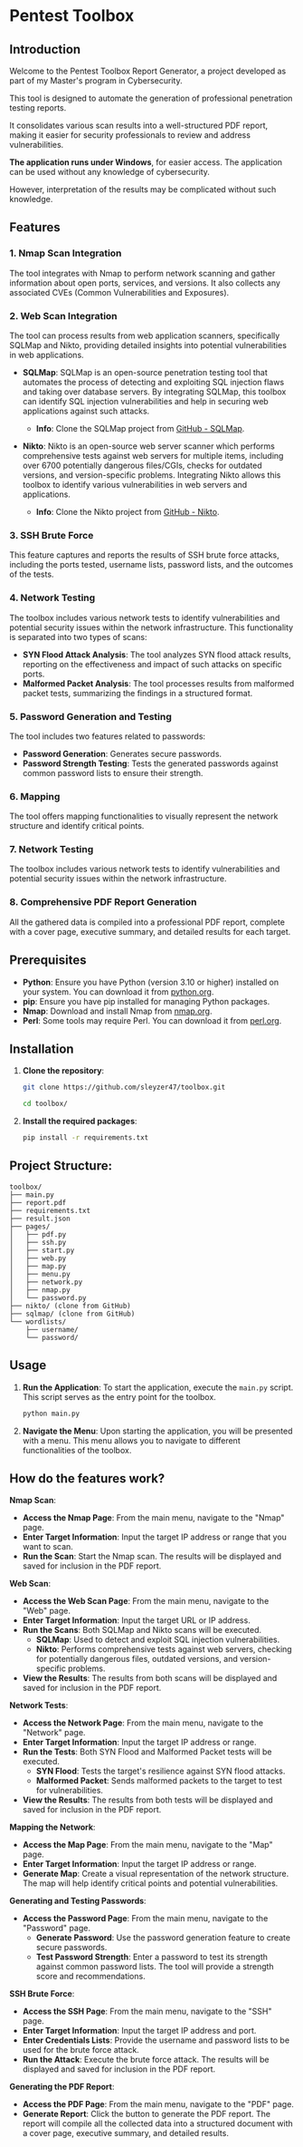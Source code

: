 # Pentest Toolbox

## Introduction

Welcome to the Pentest Toolbox Report Generator, a project developed as part of my Master's program in Cybersecurity.

This tool is designed to automate the generation of professional penetration testing reports.

It consolidates various scan results into a well-structured PDF report, making it easier for security professionals to review and address vulnerabilities.

**The application runs under Windows**, for easier access. The application can be used without any knowledge of cybersecurity.

However, interpretation of the results may be complicated without such knowledge.

## Features

### 1. Nmap Scan Integration
The tool integrates with Nmap to perform network scanning and gather information about open ports, services, and versions.
It also collects any associated CVEs (Common Vulnerabilities and Exposures).

### 2. Web Scan Integration
The tool can process results from web application scanners, specifically SQLMap and Nikto, providing detailed insights into potential vulnerabilities in web applications.

- **SQLMap**: SQLMap is an open-source penetration testing tool that automates the process of detecting and exploiting SQL injection flaws and taking over database servers. By integrating SQLMap, this toolbox can identify SQL injection vulnerabilities and help in securing web applications against such attacks.
  - **Info**: Clone the SQLMap project from [GitHub - SQLMap](https://github.com/sqlmapproject/sqlmap).
  
- **Nikto**: Nikto is an open-source web server scanner which performs comprehensive tests against web servers for multiple items, including over 6700 potentially dangerous files/CGIs, checks for outdated versions, and version-specific problems. Integrating Nikto allows this toolbox to identify various vulnerabilities in web servers and applications.
  - **Info**: Clone the Nikto project from [GitHub - Nikto](https://github.com/sullo/nikto).

### 3. SSH Brute Force
This feature captures and reports the results of SSH brute force attacks, including the ports tested, username lists, password lists, and the outcomes of the tests.

### 4. Network Testing
The toolbox includes various network tests to identify vulnerabilities and potential security issues within the network infrastructure. This functionality is separated into two types of scans:
- **SYN Flood Attack Analysis**: The tool analyzes SYN flood attack results, reporting on the effectiveness and impact of such attacks on specific ports.
- **Malformed Packet Analysis**: The tool processes results from malformed packet tests, summarizing the findings in a structured format.

### 5. Password Generation and Testing
The tool includes two features related to passwords:
- **Password Generation**: Generates secure passwords.
- **Password Strength Testing**: Tests the generated passwords against common password lists to ensure their strength.

### 6. Mapping
The tool offers mapping functionalities to visually represent the network structure and identify critical points.

### 7. Network Testing
The toolbox includes various network tests to identify vulnerabilities and potential security issues within the network infrastructure.

### 8. Comprehensive PDF Report Generation
All the gathered data is compiled into a professional PDF report, complete with a cover page, executive summary, and detailed results for each target.


## Prerequisites

- **Python**: Ensure you have Python (version 3.10 or higher) installed on your system. You can download it from [python.org](https://www.python.org/downloads/).
- **pip**: Ensure you have pip installed for managing Python packages.
- **Nmap**: Download and install Nmap from [nmap.org](https://nmap.org/download.html).
- **Perl**: Some tools may require Perl. You can download it from [perl.org](https://www.perl.org/get.html).

## Installation

1. **Clone the repository**:
    ```sh
    git clone https://github.com/sleyzer47/toolbox.git

    cd toolbox/

2. **Install the required packages**:
    ```sh
    pip install -r requirements.txt

## Project Structure:

    toolbox/
    ├── main.py
    ├── report.pdf
    ├── requirements.txt
    ├── result.json
    ├── pages/
    │   ├── pdf.py
    │   ├── ssh.py
    │   ├── start.py
    │   ├── web.py
    │   ├── map.py
    │   ├── menu.py
    │   ├── network.py
    │   ├── nmap.py
    │   └── password.py
    ├── nikto/ (clone from GitHub)
    ├── sqlmap/ (clone from GitHub)
    └── wordlists/
        ├── username/
        └── password/


## Usage

1. **Run the Application**: To start the application, execute the `main.py` script. 
    This script serves as the entry point for the toolbox.
   ```sh
   python main.py

2. **Navigate the Menu**: Upon starting the application, you will be presented with a menu. 
    This menu allows you to navigate to different functionalities of the toolbox. 

## How do the features work?

**Nmap Scan**:

- **Access the Nmap Page**: From the main menu, navigate to the "Nmap" page.
- **Enter Target Information**: Input the target IP address or range that you want to scan.
- **Run the Scan**: Start the Nmap scan. The results will be displayed and saved for inclusion in the PDF report.


**Web Scan**:

- **Access the Web Scan Page**: From the main menu, navigate to the "Web" page.
- **Enter Target Information**: Input the target URL or IP address.
- **Run the Scans**: Both SQLMap and Nikto scans will be executed.
    - **SQLMap**: Used to detect and exploit SQL injection vulnerabilities.
    - **Nikto**: Performs comprehensive tests against web servers, checking for potentially dangerous files, outdated versions, and version-specific problems.
- **View the Results**: The results from both scans will be displayed and saved for inclusion in the PDF report.


**Network Tests**:

- **Access the Network Page**: From the main menu, navigate to the "Network" page.
- **Enter Target Information**: Input the target IP address or range.
- **Run the Tests**: Both SYN Flood and Malformed Packet tests will be executed.
    - **SYN Flood**: Tests the target's resilience against SYN flood attacks.
    - **Malformed Packet**: Sends malformed packets to the target to test for vulnerabilities.
- **View the Results**: The results from both tests will be displayed and saved for inclusion in the PDF report.


**Mapping the Network**:

- **Access the Map Page**: From the main menu, navigate to the "Map" page.
- **Enter Target Information**: Input the target IP address or range.
- **Generate Map**: Create a visual representation of the network structure. The map will help identify critical points and potential vulnerabilities.


**Generating and Testing Passwords**:

- **Access the Password Page**: From the main menu, navigate to the "Password" page.
    - **Generate Password**: Use the password generation feature to create secure passwords.
    - **Test Password Strength**: Enter a password to test its strength against common password lists. The tool will provide a strength score and recommendations.


**SSH Brute Force**:

- **Access the SSH Page**: From the main menu, navigate to the "SSH" page.
- **Enter Target Information**: Input the target IP address and port.
- **Enter Credentials Lists**: Provide the username and password lists to be used for the brute force attack.
- **Run the Attack**: Execute the brute force attack. The results will be displayed and saved for inclusion in the PDF report.


**Generating the PDF Report**:

- **Access the PDF Page**: From the main menu, navigate to the "PDF" page.
- **Generate Report**: Click the button to generate the PDF report. The report will compile all the collected data into a structured document with a cover page, executive summary, and detailed results.

